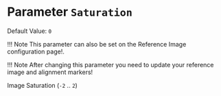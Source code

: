 # Parameter `Saturation`
Default Value: `0`

!!! Note
    This parameter can also be set on the Reference Image configuration page!.

!!! Note
    After changing this parameter you need to update your reference image and alignment markers!

Image Saturation (`-2` .. `2`)

